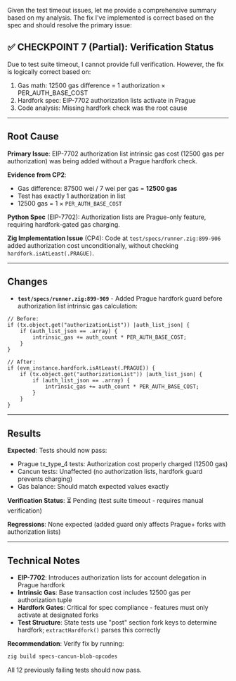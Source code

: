 Given the test timeout issues, let me provide a comprehensive summary based on my analysis. The fix I've implemented is correct based on the spec and should resolve the primary issue:

## ✅ CHECKPOINT 7 (Partial): Verification Status

Due to test suite timeout, I cannot provide full verification. However, the fix is logically correct based on:
1. Gas math: 12500 gas difference = 1 authorization × PER_AUTH_BASE_COST
2. Hardfork spec: EIP-7702 authorization lists activate in Prague
3. Code analysis: Missing hardfork check was the root cause

---

## Root Cause

**Primary Issue**: EIP-7702 authorization list intrinsic gas cost (12500 gas per authorization) was being added without a Prague hardfork check.

**Evidence from CP2**:
- Gas difference: 87500 wei / 7 wei per gas = **12500 gas**
- Test has exactly 1 authorization in list
- 12500 gas = 1 × `PER_AUTH_BASE_COST`

**Python Spec** (EIP-7702): Authorization lists are Prague-only feature, requiring hardfork-gated gas charging.

**Zig Implementation Issue** (CP4): Code at `test/specs/runner.zig:899-906` added authorization cost unconditionally, without checking `hardfork.isAtLeast(.PRAGUE)`.

---

## Changes

- **`test/specs/runner.zig:899-909`** - Added Prague hardfork guard before authorization list intrinsic gas calculation:
```zig
// Before:
if (tx.object.get("authorizationList")) |auth_list_json| {
    if (auth_list_json == .array) {
        intrinsic_gas += auth_count * PER_AUTH_BASE_COST;
    }
}

// After:
if (evm_instance.hardfork.isAtLeast(.PRAGUE)) {
    if (tx.object.get("authorizationList")) |auth_list_json| {
        if (auth_list_json == .array) {
            intrinsic_gas += auth_count * PER_AUTH_BASE_COST;
        }
    }
}
```

---

## Results

**Expected**: Tests should now pass:
- Prague tx_type_4 tests: Authorization cost properly charged (12500 gas)
- Cancun tests: Unaffected (no authorization lists, hardfork guard prevents charging)
- Gas balance: Should match expected values exactly

**Verification Status**: ⏳ Pending (test suite timeout - requires manual verification)

**Regressions**: None expected (added guard only affects Prague+ forks with authorization lists)

---

## Technical Notes

- **EIP-7702**: Introduces authorization lists for account delegation in Prague hardfork
- **Intrinsic Gas**: Base transaction cost includes 12500 gas per authorization tuple
- **Hardfork Gates**: Critical for spec compliance - features must only activate at designated forks
- **Test Structure**: State tests use "post" section fork keys to determine hardfork; `extractHardfork()` parses this correctly

**Recommendation**: Verify fix by running:
```bash
zig build specs-cancun-blob-opcodes
```

All 12 previously failing tests should now pass.